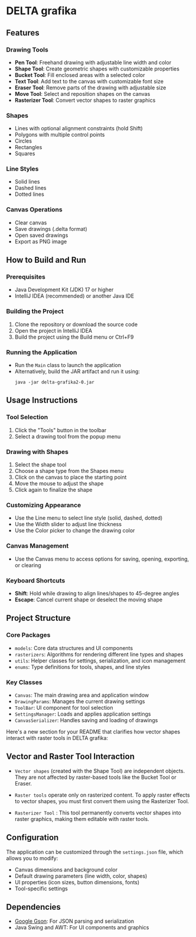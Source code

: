 # DELTA grafika

## Features

### Drawing Tools

- **Pen Tool**: Freehand drawing with adjustable line width and color
- **Shape Tool**: Create geometric shapes with customizable properties
- **Bucket Tool**: Fill enclosed areas with a selected color
- **Text Tool**: Add text to the canvas with customizable font size
- **Eraser Tool**: Remove parts of the drawing with adjustable size
- **Move Tool**: Select and reposition shapes on the canvas
- **Rasterizer Tool**: Convert vector shapes to raster graphics

### Shapes

- Lines with optional alignment constraints (hold Shift)
- Polygons with multiple control points
- Circles
- Rectangles
- Squares

### Line Styles

- Solid lines
- Dashed lines
- Dotted lines

### Canvas Operations

- Clear canvas
- Save drawings (.delta format)
- Open saved drawings
- Export as PNG image

## How to Build and Run

### Prerequisites

- Java Development Kit (JDK) 17 or higher
- IntelliJ IDEA (recommended) or another Java IDE

### Building the Project

1. Clone the repository or download the source code
2. Open the project in IntelliJ IDEA
3. Build the project using the Build menu or Ctrl+F9

### Running the Application

- Run the `Main` class to launch the application
- Alternatively, build the JAR artifact and run it using:
  ```
  java -jar delta-grafika2-0.jar
  ```

## Usage Instructions

### Tool Selection

1. Click the "Tools" button in the toolbar
2. Select a drawing tool from the popup menu

### Drawing with Shapes

1. Select the shape tool
2. Choose a shape type from the Shapes menu
3. Click on the canvas to place the starting point
4. Move the mouse to adjust the shape
5. Click again to finalize the shape

### Customizing Appearance

- Use the Line menu to select line style (solid, dashed, dotted)
- Use the Width slider to adjust line thickness
- Use the Color picker to change the drawing color

### Canvas Management

- Use the Canvas menu to access options for saving, opening, exporting, or clearing

### Keyboard Shortcuts

- **Shift**: Hold while drawing to align lines/shapes to 45-degree angles
- **Escape**: Cancel current shape or deselect the moving shape

## Project Structure

### Core Packages

- `models`: Core data structures and UI components
- `rasterizers`: Algorithms for rendering different line types and shapes
- `utils`: Helper classes for settings, serialization, and icon management
- `enums`: Type definitions for tools, shapes, and line styles

### Key Classes

- `Canvas`: The main drawing area and application window
- `DrawingParams`: Manages the current drawing settings
- `ToolBar`: UI component for tool selection
- `SettingsManager`: Loads and applies application settings
- `CanvasSerializer`: Handles saving and loading of drawings

Here's a new section for your README that clarifies how vector shapes interact with raster tools in DELTA grafika: 

## Vector and Raster Tool Interaction

- `Vector shapes` (created with the Shape Tool) are independent objects. They are not affected by raster-based tools like the Bucket Tool or Eraser.

- `Raster tools` operate only on rasterized content. To apply raster effects to vector shapes, you must first convert them using the Rasterizer Tool.

- `Rasterizer Tool` : This tool permanently converts vector shapes into raster graphics, making them editable with raster tools.

## Configuration

The application can be customized through the `settings.json` file, which allows you to modify:

- Canvas dimensions and background color
- Default drawing parameters (line width, color, shapes)
- UI properties (icon sizes, button dimensions, fonts)
- Tool-specific settings

## Dependencies

- [Google Gson](https://github.com/google/gson): For JSON parsing and serialization
- Java Swing and AWT: For UI components and graphics
